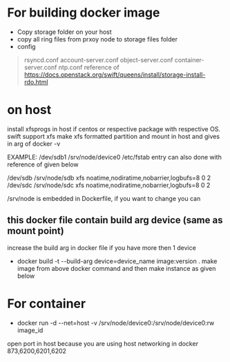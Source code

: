 # For building docker image

* Copy storage folder on your host
* copy all ring files from prxoy node to storage files folder
* config 
> rsyncd.conf
> account-server.conf
> object-server.conf
> container-server.conf
> ntp.conf 
reference of https://docs.openstack.org/swift/queens/install/storage-install-rdo.html

# on host 
install xfsprogs in host if centos or respective package with respective OS. swift support xfs
make xfs formatted partition and mount in host and gives in arg of docker -v 

EXAMPLE: /dev/sdb1 /srv/node/device0
/etc/fstab entry can also done with reference of given below
 
/dev/sdb /srv/node/sdb xfs noatime,nodiratime,nobarrier,logbufs=8 0 2
/dev/sdc /srv/node/sdc xfs noatime,nodiratime,nobarrier,logbufs=8 0 2

/srv/node is embedded in Dockerfile, if you want to change you can

this docker file contain build arg device (same as mount point)
--
increase the build arg in docker file if you have more then 1 device
* docker build -t --build-arg device=device_name  image:version .
make image from above docker command and then make instance as given below 

# For container
* docker run -d --net=host -v /srv/node/device0:/srv/node/device0:rw image_id

open port in host because you are using host networking in docker 873,6200,6201,6202
